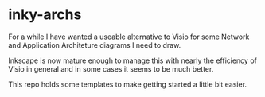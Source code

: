# inky-archs

For a while I have wanted a useable alternative to Visio for some Network and Application Architeture diagrams I need to draw.

Inkscape is now mature enough to manage this with nearly the efficiency of Visio in general and in some cases it seems to be much better.

This repo holds some templates to make getting started a little bit easier.
